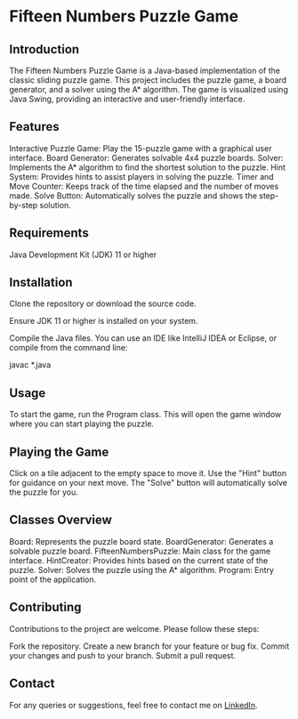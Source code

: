 # Fifteen Numbers Puzzle Game
## Introduction
The Fifteen Numbers Puzzle Game is a Java-based implementation of the classic sliding puzzle game. This project includes the puzzle game, a board generator, and a solver using the A* algorithm. The game is visualized using Java Swing, providing an interactive and user-friendly interface.

## Features
Interactive Puzzle Game: Play the 15-puzzle game with a graphical user interface.
Board Generator: Generates solvable 4x4 puzzle boards.
Solver: Implements the A* algorithm to find the shortest solution to the puzzle.
Hint System: Provides hints to assist players in solving the puzzle.
Timer and Move Counter: Keeps track of the time elapsed and the number of moves made.
Solve Button: Automatically solves the puzzle and shows the step-by-step solution.

## Requirements
Java Development Kit (JDK) 11 or higher

## Installation
Clone the repository or download the source code.

Ensure JDK 11 or higher is installed on your system.

Compile the Java files. You can use an IDE like IntelliJ IDEA or Eclipse, or compile from the command line:

javac *.java

## Usage
To start the game, run the Program class. This will open the game window where you can start playing the puzzle.

## Playing the Game
Click on a tile adjacent to the empty space to move it.
Use the "Hint" button for guidance on your next move.
The "Solve" button will automatically solve the puzzle for you.

## Classes Overview
Board: Represents the puzzle board state.
BoardGenerator: Generates a solvable puzzle board.
FifteenNumbersPuzzle: Main class for the game interface.
HintCreator: Provides hints based on the current state of the puzzle.
Solver: Solves the puzzle using the A* algorithm.
Program: Entry point of the application.

## Contributing
Contributions to the project are welcome. Please follow these steps:

Fork the repository.
Create a new branch for your feature or bug fix.
Commit your changes and push to your branch.
Submit a pull request.


## Contact
For any queries or suggestions, feel free to contact me on [LinkedIn](https://www.linkedin.com/in/akgulemre/).
